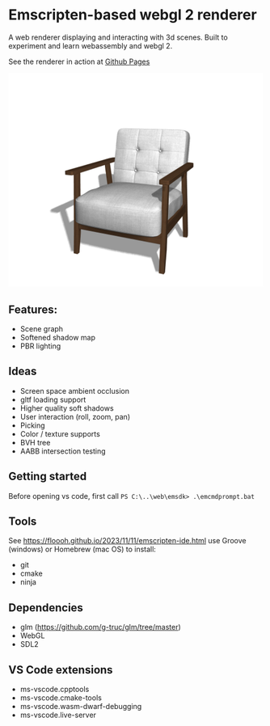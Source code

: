 # Emscripten-based webgl 2 renderer

A web renderer displaying and interacting with 3d scenes. Built to experiment and learn webassembly and webgl 2. 

See the renderer in action at [Github Pages](https://termijn.github.io/index.html)

![A knot mesh](/images/screenshot.png)

## Features: 
- Scene graph
- Softened shadow map
- PBR lighting

## Ideas
- Screen space ambient occlusion
- gltf loading support
- Higher quality soft shadows
- User interaction (roll, zoom, pan)
- Picking
- Color / texture supports
- BVH tree
- AABB intersection testing

## Getting started
Before opening vs code, first call
`PS C:\..\web\emsdk> .\emcmdprompt.bat`

## Tools
See https://floooh.github.io/2023/11/11/emscripten-ide.html
use Groove (windows) or Homebrew (mac OS) to install:
- git
- cmake
- ninja

## Dependencies
- glm (https://github.com/g-truc/glm/tree/master)
- WebGL
- SDL2

## VS Code extensions
- ms-vscode.cpptools
- ms-vscode.cmake-tools
- ms-vscode.wasm-dwarf-debugging
- ms-vscode.live-server

